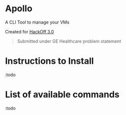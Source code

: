 # Apollo

A CLI Tool to manage your VMs

Created for [HackOff 3.0](https://hackoff.tech)

> Submitted under GE Healthcare problem statement

# Instructions to Install
:todo

# List of available commands
:todo